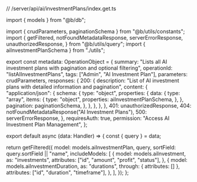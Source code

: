 // /server/api/ai/investmentPlans/index.get.ts

import { models } from "@b/db";

import { crudParameters, paginationSchema } from "@b/utils/constants";
import {
  getFiltered,
  notFoundMetadataResponse,
  serverErrorResponse,
  unauthorizedResponse,
} from "@b/utils/query";
import { aiInvestmentPlanSchema } from "./utils";

export const metadata: OperationObject = {
  summary:
    "Lists all AI investment plans with pagination and optional filtering",
  operationId: "listAIInvestmentPlans",
  tags: ["Admin", "AI Investment Plan"],
  parameters: crudParameters,
  responses: {
    200: {
      description:
        "List of AI investment plans with detailed information and pagination",
      content: {
        "application/json": {
          schema: {
            type: "object",
            properties: {
              data: {
                type: "array",
                items: {
                  type: "object",
                  properties: aiInvestmentPlanSchema,
                },
              },
              pagination: paginationSchema,
            },
          },
        },
      },
    },
    401: unauthorizedResponse,
    404: notFoundMetadataResponse("AI Investment Plans"),
    500: serverErrorResponse,
  },
  requiresAuth: true,
  permission: "Access AI Investment Plan Management",
};

export default async (data: Handler) => {
  const { query } = data;

  return getFiltered({
    model: models.aiInvestmentPlan,
    query,
    sortField: query.sortField || "name",
    includeModels: [
      {
        model: models.aiInvestment,
        as: "investments",
        attributes: ["id", "amount", "profit", "status"],
      },
      {
        model: models.aiInvestmentDuration,
        as: "durations",
        through: { attributes: [] },
        attributes: ["id", "duration", "timeframe"],
      },
    ],
  });
};
